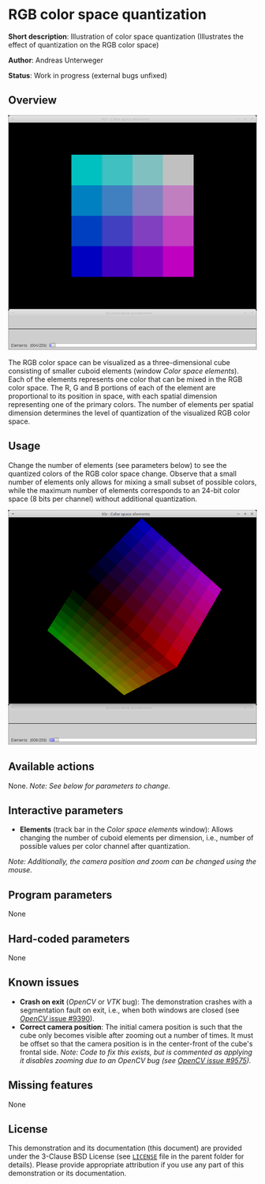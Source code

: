RGB color space quantization
============================

**Short description**: Illustration of color space quantization (Illustrates the effect of quantization on the RGB color space)

**Author**: Andreas Unterweger

**Status**: Work in progress (external bugs unfixed)

Overview
--------

![Screenshot](../screenshots/quantization.png)

The RGB color space can be visualized as a three-dimensional cube consisting of smaller cuboid elements (window *Color space elements*). Each of the elements represents one color that can be mixed in the RGB color space. The R, G and B portions of each of the element are proportional to its position in space, with each spatial dimension representing one of the primary colors. The number of elements per spatial dimension determines the level of quantization of the visualized RGB color space.

Usage
-----

Change the number of elements (see parameters below) to see the quantized colors of the RGB color space change. Observe that a small number of elements only allows for mixing a small subset of possible colors, while the maximum number of elements corresponds to an 24-bit color space (8 bits per channel) without additional quantization.

![Screenshot after setting the number of elements to 8](../screenshots/quantization_8.png)

Available actions
-----------------

None. *Note: See below for parameters to change.*

Interactive parameters
----------------------

* **Elements** (track bar in the *Color space elements* window): Allows changing the number of cuboid elements per dimension, i.e., number of possible values per color channel after quantization.

*Note: Additionally, the camera position and zoom can be changed using the mouse.*

Program parameters
------------------

None

Hard-coded parameters
---------------------

None

Known issues
------------

* **Crash on exit** (*OpenCV* or *VTK* bug): The demonstration crashes with a segmentation fault on exit, i.e., when both windows are closed (see [*OpenCV* issue #9390](https://github.com/opencv/opencv/issues/9390)).
* **Correct camera position**: The initial camera position is such that the cube only becomes visible after zooming out a number of times. It must be offset so that the camera position is in the center-front of the cube's frontal side. *Note: Code to fix this exists, but is commented as applying it disables zooming due to an *OpenCV* bug (see [*OpenCV* issue #9575](https://github.com/opencv/opencv/issues/9575)).*

Missing features
----------------

None

License
-------

This demonstration and its documentation (this document) are provided under the 3-Clause BSD License (see [`LICENSE`](../LICENSE) file in the parent folder for details). Please provide appropriate attribution if you use any part of this demonstration or its documentation.
